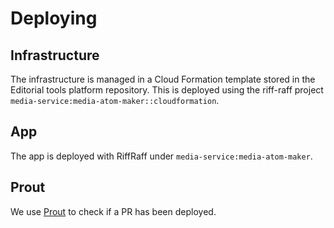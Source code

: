 # Deploying

## Infrastructure
The infrastructure is managed in a Cloud Formation template stored in the Editorial tools platform repository. This is deployed using the riff-raff project `media-service:media-atom-maker::cloudformation`.

## App
The app is deployed with RiffRaff under `media-service:media-atom-maker`.

## Prout
We use [Prout](https://github.com/guardian/prout) to check if a PR has been deployed.
